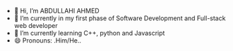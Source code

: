- 👋 Hi, I’m ABDULLAHI AHMED
- 👀 I’m  currently in my first phase of Software Development and Full-stack web developer
- 🌱 I’m currently learning C++, python and Javascript
- 😄 Pronouns: .Him/He..
 

<!---
reyr3v4cud83guy/reyr3v4cud83guy is a ✨ special ✨ repository because its `README.md` (this file) appears on your GitHub profile.
You can click the Preview link to take a look at your changes.
--->

